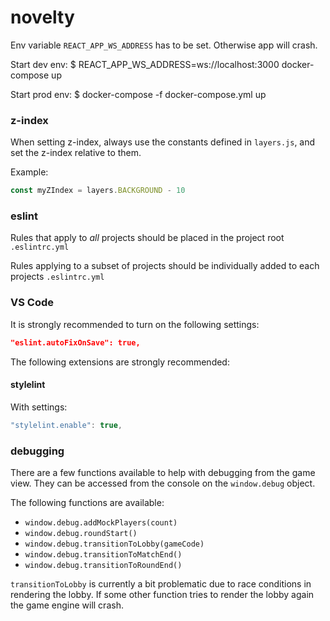 # novelty

Env variable `REACT_APP_WS_ADDRESS` has to be set. 
Otherwise app will crash.

Start dev env:
$ REACT_APP_WS_ADDRESS=ws://localhost:3000 docker-compose up

Start prod env:
$ docker-compose -f docker-compose.yml up

### z-index

When setting z-index, always use the constants defined in `layers.js`, and set the z-index relative to them.

Example:

```js
const myZIndex = layers.BACKGROUND - 10
```

### eslint

Rules that apply to _all_ projects should be placed in the project root `.eslintrc.yml`

Rules applying to a subset of projects should be individually added to each projects `.eslintrc.yml`

### VS Code

It is strongly recommended to turn on the following settings:

```json
"eslint.autoFixOnSave": true,
```

The following extensions are strongly recommended:

#### stylelint

With settings:

```js
"stylelint.enable": true,
```

### debugging
There are a few functions available to help with debugging from the game view.
They can be accessed from the console on the `window.debug` object.

The following functions are available:

* `window.debug.addMockPlayers(count)`
* `window.debug.roundStart()`
* `window.debug.transitionToLobby(gameCode)`
* `window.debug.transitionToMatchEnd()`
* `window.debug.transitionToRoundEnd()`

`transitionToLobby` is currently a bit problematic due to race conditions in rendering the lobby.
If some other function tries to render the lobby again the game engine will crash.
